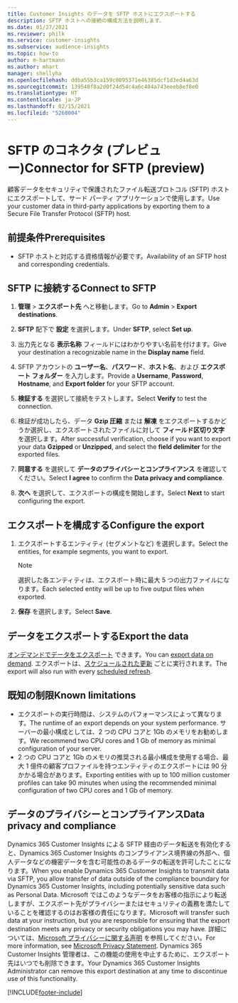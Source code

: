 ```yaml
---
title: Customer Insights のデータを SFTP ホストにエクスポートする
description: SFTP ホストへの接続の構成方法を説明します。
ms.date: 01/27/2021
ms.reviewer: philk
ms.service: customer-insights
ms.subservice: audience-insights
ms.topic: how-to
author: m-hartmann
ms.author: mhart
manager: shellyha
ms.openlocfilehash: ddba55b3ca159c0095371e46385dcf1d3ed4a63d
ms.sourcegitcommit: 139548f8a2d0f24d54c4a6c404a743eeeb8ef8e0
ms.translationtype: HT
ms.contentlocale: ja-JP
ms.lasthandoff: 02/15/2021
ms.locfileid: "5268004"
---
```

# <a name="connector-for-sftp-preview"></a><span data-ttu-id="dd61e-103">SFTP のコネクタ (プレビュー)</span><span class="sxs-lookup"><span data-stu-id="dd61e-103">Connector for SFTP (preview)</span></span>

<span data-ttu-id="dd61e-104">顧客データをセキュリティで保護されたファイル転送プロトコル (SFTP) ホストにエクスポートして、サード パーティ アプリケーションで使用します。</span><span class="sxs-lookup"><span data-stu-id="dd61e-104">Use your customer data in third-party applications by exporting them to a Secure File Transfer Protocol (SFTP) host.</span></span>

## <a name="prerequisites"></a><span data-ttu-id="dd61e-105">前提条件</span><span class="sxs-lookup"><span data-stu-id="dd61e-105">Prerequisites</span></span>

- <span data-ttu-id="dd61e-106">SFTP ホストと対応する資格情報が必要です。</span><span class="sxs-lookup"><span data-stu-id="dd61e-106">Availability of an SFTP host and corresponding credentials.</span></span>

## <a name="connect-to-sftp"></a><span data-ttu-id="dd61e-107">SFTP に接続する</span><span class="sxs-lookup"><span data-stu-id="dd61e-107">Connect to SFTP</span></span>

1. <span data-ttu-id="dd61e-108">**管理** > **エクスポート先** へと移動します。</span><span class="sxs-lookup"><span data-stu-id="dd61e-108">Go to **Admin** > **Export destinations**.</span></span>

1. <span data-ttu-id="dd61e-109">**SFTP** 配下で **設定** を選択します。</span><span class="sxs-lookup"><span data-stu-id="dd61e-109">Under **SFTP**, select **Set up**.</span></span>

1. <span data-ttu-id="dd61e-110">出力先となる **表示名称** フィールドにはわかりやすい名前を付けます。</span><span class="sxs-lookup"><span data-stu-id="dd61e-110">Give your destination a recognizable name in the **Display name** field.</span></span>

1. <span data-ttu-id="dd61e-111">SFTP アカウントの **ユーザー名**、**パスワード**、**ホスト名**、および **エクスポート フォルダー** を入力します。</span><span class="sxs-lookup"><span data-stu-id="dd61e-111">Provide a **Username**, **Password**, **Hostname**, and **Export folder** for your SFTP account.</span></span>

1. <span data-ttu-id="dd61e-112">**検証する** を選択して接続をテストします。</span><span class="sxs-lookup"><span data-stu-id="dd61e-112">Select **Verify** to test the connection.</span></span>

1. <span data-ttu-id="dd61e-113">検証が成功したら、データ **Gzip 圧縮** または **解凍** をエクスポートするかどうか選択し、エクスポートされたファイルに対して **フィールド区切り文字** を選択します。</span><span class="sxs-lookup"><span data-stu-id="dd61e-113">After successful verification, choose if you want to export your data **Gzipped** or **Unzipped**, and select the **field delimiter** for the exported files.</span></span>

1. <span data-ttu-id="dd61e-114">**同意する** を選択して **データのプライバシーとコンプライアンス** を確認してください。</span><span class="sxs-lookup"><span data-stu-id="dd61e-114">Select **I agree** to confirm the **Data privacy and compliance**.</span></span>

1. <span data-ttu-id="dd61e-115">**次へ** を選択して、エクスポートの構成を開始します。</span><span class="sxs-lookup"><span data-stu-id="dd61e-115">Select **Next** to start configuring the export.</span></span>

## <a name="configure-the-export"></a><span data-ttu-id="dd61e-116">エクスポートを構成する</span><span class="sxs-lookup"><span data-stu-id="dd61e-116">Configure the export</span></span>

1. <span data-ttu-id="dd61e-117">エクスポートするエンティティ (セグメントなど) を選択します。</span><span class="sxs-lookup"><span data-stu-id="dd61e-117">Select the entities, for example segments, you want to export.</span></span>

   > [!NOTE]
   > <span data-ttu-id="dd61e-118">選択した各エンティティは、エクスポート時に最大 5 つの出力ファイルになります。</span><span class="sxs-lookup"><span data-stu-id="dd61e-118">Each selected entity will be up to five output files when exported.</span></span> 

1. <span data-ttu-id="dd61e-119">**保存** を選択します。</span><span class="sxs-lookup"><span data-stu-id="dd61e-119">Select **Save**.</span></span>

## <a name="export-the-data"></a><span data-ttu-id="dd61e-120">データをエクスポートする</span><span class="sxs-lookup"><span data-stu-id="dd61e-120">Export the data</span></span>

<span data-ttu-id="dd61e-121">[オンデマンドでデータをエクスポート](export-destinations.md) できます。</span><span class="sxs-lookup"><span data-stu-id="dd61e-121">You can [export data on demand](export-destinations.md).</span></span> <span data-ttu-id="dd61e-122">エクスポートは、[スケジュールされた更新](system.md#schedule-tab) ごとに実行されます。</span><span class="sxs-lookup"><span data-stu-id="dd61e-122">The export will also run with every [scheduled refresh](system.md#schedule-tab).</span></span>

## <a name="known-limitations"></a><span data-ttu-id="dd61e-123">既知の制限</span><span class="sxs-lookup"><span data-stu-id="dd61e-123">Known limitations</span></span>

- <span data-ttu-id="dd61e-124">エクスポートの実行時間は、システムのパフォーマンスによって異なります。</span><span class="sxs-lookup"><span data-stu-id="dd61e-124">The runtime of an export depends on your system performance.</span></span> <span data-ttu-id="dd61e-125">サーバーの最小構成としては、2 つの CPU コアと 1Gb のメモリをお勧めします。</span><span class="sxs-lookup"><span data-stu-id="dd61e-125">We recommend two CPU cores and 1 Gb of memory as minimal configuration of your server.</span></span> 
- <span data-ttu-id="dd61e-126">2 つの CPU コアと 1Gb のメモリの推奨される最小構成を使用する場合、最大 1 億件の顧客プロファイルを持つエンティティのエクスポートには 90 分かかる場合があります。</span><span class="sxs-lookup"><span data-stu-id="dd61e-126">Exporting entities with up to 100 million customer profiles can take 90 minutes when using the recommended minimal configuration of two CPU cores and 1 Gb of memory.</span></span> 

## <a name="data-privacy-and-compliance"></a><span data-ttu-id="dd61e-127">データのプライバシーとコンプライアンス</span><span class="sxs-lookup"><span data-stu-id="dd61e-127">Data privacy and compliance</span></span>

<span data-ttu-id="dd61e-128">Dynamics 365 Customer Insights による SFTP 経由のデータ転送を有効化すると、Dynamics 365 Customer Insights のコンプライアンス境界線の外部へ、個人データなどの機密データを含む可能性のあるデータの転送を許可したことになります。</span><span class="sxs-lookup"><span data-stu-id="dd61e-128">When you enable Dynamics 365 Customer Insights to transmit data via SFTP, you allow transfer of data outside of the compliance boundary for Dynamics 365 Customer Insights, including potentially sensitive data such as Personal Data.</span></span> <span data-ttu-id="dd61e-129">Microsoft ではこのようなデータをお客様の指示により転送しますが、エクスポート先がプライバシーまたはセキュリティの義務を満たしていることを確認するのはお客様の責任になります。</span><span class="sxs-lookup"><span data-stu-id="dd61e-129">Microsoft will transfer such data at your instruction, but you are responsible for ensuring that the export destination meets any privacy or security obligations you may have.</span></span> <span data-ttu-id="dd61e-130">詳細については、[Microsoft プライバシーに関する声明](https://go.microsoft.com/fwlink/?linkid=396732) を参照してください。</span><span class="sxs-lookup"><span data-stu-id="dd61e-130">For more information, see [Microsoft Privacy Statement](https://go.microsoft.com/fwlink/?linkid=396732).</span></span>
<span data-ttu-id="dd61e-131">Dynamics 365 Customer Insights 管理者は、この機能の使用を中止するために、エクスポート先はいつでも削除できます。</span><span class="sxs-lookup"><span data-stu-id="dd61e-131">Your Dynamics 365 Customer Insights Administrator can remove this export destination at any time to discontinue use of this functionality.</span></span>


[!INCLUDE[footer-include](../includes/footer-banner.md)]
